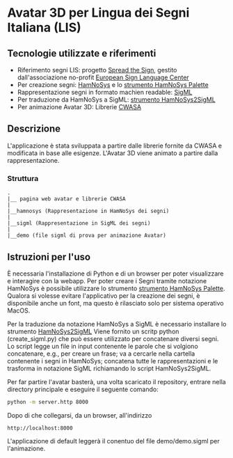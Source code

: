# Avatar 3D per Lingua dei Segni Italiana (LIS)
## Tecnologie utilizzate e riferimenti
* Riferimento segni LIS: progetto [Spread the Sign](https://spreadthesign.com/it.it/search/), gestito dall'associazione no-profit [European Sign Language Center](https://www.signlanguage.eu/en/)
* Per creazione segni: [HamNoSys](https://www.sign-lang.uni-hamburg.de/dgs-korpus/hamnosys-97.html) e lo [strumento HamNoSys Palette](https://www.fdr.uni-hamburg.de/record/9725#.YgKI8hNKhpI)
* Rappresentazione segni in formato machien readable: [SigML](https://vh.cmp.uea.ac.uk/index.php/SiGML)
* Per traduzione da HamNoSys a  SigML: [strumento HamNoSys2SigML](https://github.com/carolNeves/HamNoSys2SiGML)
* Per animazione Avatar 3D: Librerie [CWASA](https://vh.cmp.uea.ac.uk/index.php/CWASA_Release_Notes)

## Descrizione
L'applicazione è stata sviluppata a partire dalle librerie fornite da CWASA e modificata in base alle esigenze. L'Avatar 3D viene animato a partire dalla rappresentazione.
### Struttura
```
.
|__ pagina web avatar e librerie CWASA
|
|__hamnosys (Rappresentazione in HamNoSys dei segni)
|   
|__sigml (Rappresentazione in SigML dei segni)
|
|__demo (file sigml di prova per animazione Avatar)
```
## Istruzioni per l'uso
È necessaria l'installazione di Python e di un browser per poter visualizzare e interagire con la webapp.
Per poter creare i Segni tramite notazione HamNoSys è possibile utilizzare lo strumento [strumento HamNoSys Palette](https://www.fdr.uni-hamburg.de/record/9725#.YgKI8hNKhpI). Qualora si volesse evitare l'applicativo per la creazione dei segni, è disponibile anche un font, ma questo è rilasciato solo per sistema operativo MacOS.

Per la traduzione da notazione HamNoSys a SigML è necessario installare lo strumento [HamNoSys2SigML](https://github.com/carolNeves/HamNoSys2SiGML)
Viene fornito un scritp python (create_sigml.py) che può essere utilizzato per concatenare diversi segni. Lo script legge un file in input contenente le parole che si volgiono concatenare, e.g., per creare un frase; va a cercarle nella cartella contenente i segni in HamNoSys; concatena tutte le rappresentazioni e le trasforma in notazione SigML richiamando lo script HamNoSys2SigML.

Per far partire l'avatar basterà, una volta scaricato il repository, entrare nella directory principale e eseguire il seguente comando:
```bash
python -m server.http 8000
```
Dopo di che collegarsi, da un browser, all'indirizzo 
```
http://localhost:8000
```
L'applicazione di default leggerà il conentuo del file demo/demo.sigml per l'animazione.